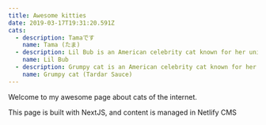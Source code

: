 ```yaml
---
title: Awesome kitties
date: 2019-03-17T19:31:20.591Z
cats:
  - description: Tamaです
    name: Tama (たま)
  - description: Lil Bub is an American celebrity cat known for her unique appearance.
    name: Lil Bub
  - description: Grumpy cat is an American celebrity cat known for her grumpy appearance.
    name: Grumpy cat (Tardar Sauce)
---
```

Welcome to my awesome page about cats of the internet.

This page is built with NextJS, and content is managed in Netlify CMS
